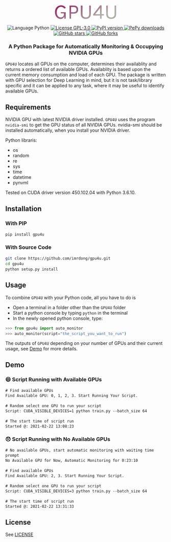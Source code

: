 <p align="center">
    <img src="./img/gpu4u_logo.png" width="200" />
</p>
<p align="center">
    <img alt="Language Python" src="https://img.shields.io/badge/Language-Python-red">
    <a href="https://github.com/imrdong/gpu4u/blob/master/LICENSE">
        <img alt="License GPL-3.0" src="https://img.shields.io/github/license/imrdong/gpu4u.svg?label=License&color=blue">
    </a>
    <a href="https://pypi.org/project/gpu4u/">
        <img alt="PyPI version" src="https://img.shields.io/pypi/v/gpu4u.svg?label=Version&maxAge=10">
    </a>
    <a href="https://pepy.tech/project/gpu4u">
        <img alt="PePy downloads" src="https://static.pepy.tech/personalized-badge/gpu4u?period=total&units=international_system&left_color=grey&right_color=brightgreen&left_text=Downloads">
    </a>
    <a href="https://github.com/imrdong/gpu4u/stargazers/">
        <img alt="GitHub stars" src="https://img.shields.io/github/stars/imrdong/gpu4u.svg?style=social&label=Star&maxAge=10">
    </a>
    <a href="https://github.com/imrdong/gpu4u/network/members/">
        <img alt="GitHub forks" src="https://img.shields.io/github/forks/imrdong/gpu4u?style=social&label=Fork&maxAge=10">
    </a>
</p>
<h3 align="center">
A Python Package for Automatically Monitoring & Occupying NVIDIA GPUs
</h3>

`GPU4U` locates all GPUs on the computer, determines their availablity and returns a ordered list of available GPUs. Availablity is based upon the current memory consumption and load of each GPU. The package is written with GPU selection for Deep Learning in mind, but it is not task/library specific and it can be applied to any task, where it may be useful to identify available GPUs.

## Requirements

NVIDIA GPU with latest NVIDIA driver installed. `GPU4U` uses the program `nvidia-smi` to get the GPU status of all NVIDIA GPUs. nvidia-smi should be installed automatically, when you install your NVIDIA driver.

Python libraris:
* os
* random
* re
* sys
* time
* datetime
* pynvml

Tested on CUDA driver version 450.102.04 with Python 3.6.10.

## Installation

### With PIP

```
pip install gpu4u
```

### With Source Code

```bash
git clone https://github.com/imrdong/gpu4u.git
cd gpu4u
python setup.py install
```

## Usage

To combine `GPU4U` with your Python code, all you have to do is 

* Open a terminal in a folder other than the `GPU4U` folder  
* Start a python console by typing `python` in the terminal
* In the newly opened python console, type:

```python
>>> from gpu4u import auto_monitor
>>> auto_monitor(script="the_script_you_want_to_run")
```

The outputs of `GPU4U` depending on your number of GPUs and their current usage, see [Demo](#Demo) for more details.

## Demo

### :smile: Script Running with Available GPUs 

```
# Find available GPUs
Find Available GPU: 0, 1, 2, 3. Start Running Your Script.

# Random select one GPU to run your script
Script: CUDA_VISIBLE_DEVICES=1 python train.py --batch_size 64

# The start time of script run
Started @: 2021-02-22 13:08:23
```

### :disappointed: Script Running with No Available GPUs

```
# No available GPUs, start automatic monitoring with waiting time prompt
No Available GPU for Now, Automatic Monitoring for 0:23:10

# Find available GPUs
Find Available GPU: 2, 3. Start Running Your Script.

# Random select one GPU to run your script
Script: CUDA_VISIBLE_DEVICES=3 python train.py --batch_size 64

# The start time of script run
Started @: 2021-02-22 13:31:33
```

## License

See [LICENSE](LICENSE)